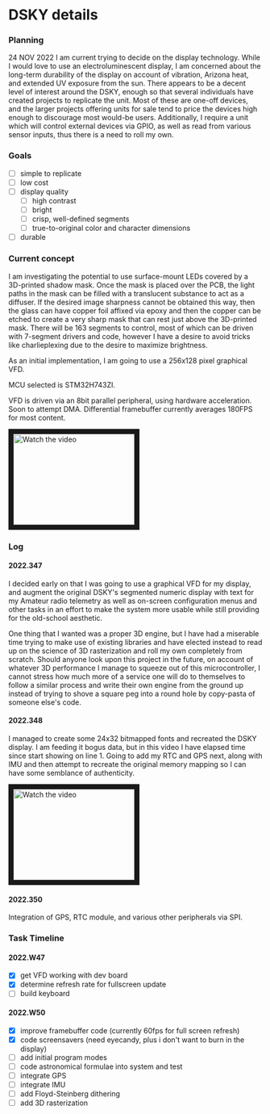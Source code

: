 # DSKY details

### Planning
24 NOV 2022
I am current trying to decide on the display technology.  While I would love to use an electroluminescent display, I am concerned about the long-term durability of the display on account of vibration, Arizona heat, and extended UV exposure from the sun.  There appears to be a decent level of interest around the DSKY, enough so that several individuals have created projects to replicate the unit.  Most of these are one-off devices, and the larger projects offering units for sale tend to price the devices high enough to discourage most would-be users.  Additionally, I require a unit which will control external devices via GPIO, as well as read from various sensor inputs, thus there is a need to roll my own.

### Goals
- [ ] simple to replicate
- [ ] low cost
- [ ] display quality
    - [ ] high contrast
    - [ ] bright
    - [ ] crisp, well-defined segments
    - [ ] true-to-original color and character dimensions
- [ ] durable

### Current concept
I am investigating the potential to use surface-mount LEDs covered by a 3D-printed shadow mask.  Once the mask is placed over the PCB, the light paths in the mask can be filled with a translucent substance to act as a diffuser.  If the desired image sharpness cannot be obtained this way, then the glass can have copper foil affixed via epoxy and then the copper can be etched to create a very sharp mask that can rest just above the 3D-printed mask.  There will be 163 segments to control, most of which can be driven with 7-segment drivers and code, however I have a desire to avoid tricks like charlieplexing due to the desire to maximize brightness.

As an initial implementation, I am going to use a 256x128 pixel graphical VFD.  

MCU selected is STM32H743ZI.

VFD is driven via an 8bit parallel peripheral, using hardware acceleration.  Soon to attempt DMA.  Differential framebuffer currently averages 180FPS for most content.

<a href="https://www.youtube.com/watch?feature=player_embedded&v=XFZPoMXJEX4" target="_blank">
 <img src="https://img.youtube.com/vi/XFZPoMXJEX4/0.jpg" alt="Watch the video" width="240" height="180" border="10" />
</a>





### Log
#### 2022.347
I decided early on that I was going to use a graphical VFD for my display, and augment the original DSKY's segmented numeric display with text for my Amateur radio telemetry as well as on-screen configuration menus and other tasks in an effort to make the system more usable while still providing for the old-school aesthetic.

One thing that I wanted was a proper 3D engine, but I have had a miserable time trying to make use of existing libraries and have elected instead to read up on the science of 3D rasterization and roll my own completely from scratch.  Should anyone look upon this project in the future, on account of whatever 3D performance I manage to squeeze out of this microcontroller, I cannot stress how much more of a service one will do to themselves to follow a similar process and write their own engine from the ground up instead of trying to shove a square peg into a round hole by copy-pasta of someone else's code.

#### 2022.348
I managed to create some 24x32 bitmapped fonts and recreated the DSKY display.  I am feeding it bogus data, but in this video I have elapsed time since start showing on line 1.  Going to add my RTC and GPS next, along with IMU and then attempt to recreate the original memory mapping so I can have some semblance of authenticity.

<a href="https://www.youtube.com/watch?feature=player_embedded&v=AGZGYjbvkzs" target="_blank">
 <img src="https://img.youtube.com/vi/AGZGYjbvkzs/0.jpg" alt="Watch the video" width="240" height="180" border="10" />
</a>

#### 2022.350
Integration of GPS, RTC module, and various other peripherals via SPI.  

### Task Timeline
#### 2022.W47
- [x] get VFD working with dev board
- [x] determine refresh rate for fullscreen update
- [ ] build keyboard
#### 2022.W50
- [x] improve framebuffer code (currently 60fps for full screen refresh)
- [x] code screensavers (need eyecandy, plus i don't want to burn in the display)
- [ ] add initial program modes
- [ ] code astronomical formulae into system and test
- [ ] integrate GPS
- [ ] integrate IMU
- [ ] add Floyd-Steinberg dithering
- [ ] add 3D rasterization
